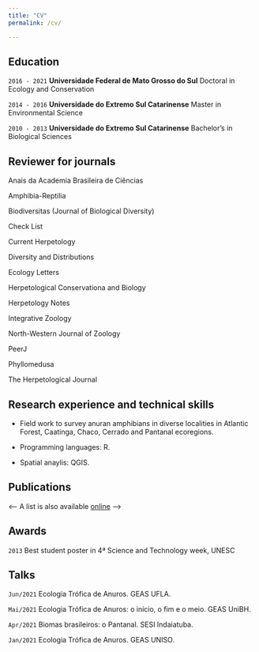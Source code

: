 ```yaml
---
title: "CV"
permalink: /cv/

---
```


## Education

`2016 - 2021`
__Universidade Federal de Mato Grosso do Sul__
Doctoral in Ecology and Conservation

`2014 - 2016`
__Universidade do Extremo Sul Catarinense__
Master in Environmental Science

`2010 - 2013`
__Universidade do Extremo Sul Catarinense__
Bachelor’s in Biological Sciences

## Reviewer for journals

Anais da Academia Brasileira de Ciências

Amphibia-Reptilia

Biodiversitas (Journal of Biological Diversity)

Check List

Current Herpetology

Diversity and Distributions

Ecology Letters

Herpetological Conservationa and Biology

Herpetology Notes

Integrative Zoology

North-Western Journal of Zoology

PeerJ

Phyllomedusa

The Herpetological Journal

## Research experience and technical skills
- Field work to survey anuran amphibians in diverse localities in Atlantic Forest, Caatinga, Chaco, Cerrado and Pantanal ecoregions. 

- Programming languages: R. 
- Spatial anaylis: QGIS. 


## Publications

<-- A list is also available [online](https://www.researchgate.net/profile/Karoline_Ceron) -->


## Awards

`2013`
Best student poster in 4ª Science and Technology week, UNESC 


## Talks

`Jun/2021` Ecologia Trófica de Anuros. GEAS UFLA.

`Mai/2021` Ecologia Trófica de Anuros: o início, o fim e o meio. GEAS UniBH.

`Apr/2021` Biomas brasileiros: o Pantanal. SESI Indaiatuba.

`Jan/2021` Ecologia Trófica de Anuros. GEAS UNISO.

<!-- ### Footer

Last updated: May 2020 -->
